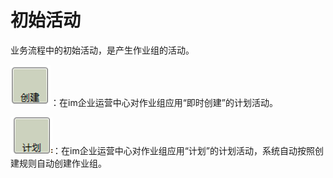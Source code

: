 # 初始活动

业务流程中的初始活动，是产生作业组的活动。

![](./images/创建图标.png)：在im企业运营中心对作业组应用“即时创建”的计划活动。

![](./images/计划图标.png)：在im企业运营中心对作业组应用“计划”的计划活动，系统自动按照创建规则自动创建作业组。


